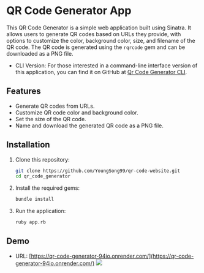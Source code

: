 # QR Code Generator App

This QR Code Generator is a simple web application built using Sinatra. It allows users to generate QR codes based on URLs they provide, with options to customize the color, background color, size, and filename of the QR code. The QR code is generated using the `rqrcode` gem and can be downloaded as a PNG file.
- CLI Version: For those interested in a command-line interface version of this application, you can find it on GitHub at [Qr Code Generator CLI](https://github.com/YoungSong99/Qr-Code-Generator).

## Features

- Generate QR codes from URLs.
- Customize QR code color and background color.
- Set the size of the QR code.
- Name and download the generated QR code as a PNG file.

## Installation
1. Clone this repository:
   ```bash
   git clone https://github.com/YoungSong99/qr-code-website.git
   cd qr_code_generator
2. Install the required gems:
   ```bash
   bundle install
3. Run the application:
   ```bash
   ruby app.rb
## Demo

- URL: [https://qr-code-generator-94io.onrender.com/](https://qr-code-generator-94io.onrender.com/)
![](qrwebsite_demo.gif)
